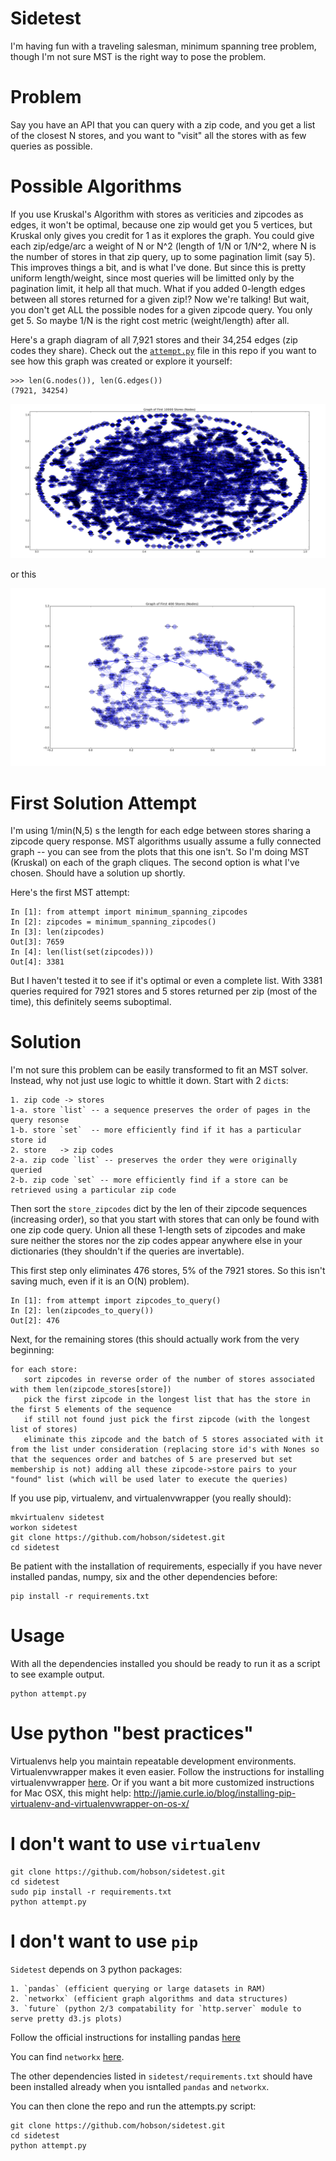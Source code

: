# <a name='Sidetest'/>Sidetest<a>

I'm having fun with a traveling salesman, minimum spanning tree problem, though I'm not sure MST is the right way to pose the problem.  

# <a name='Problem'/>Problem<a>

Say you have an API that you can query with a zip code, and you get a list of the closest N stores, and you want to "visit" all the stores with as few queries as possible. 

# <a name="PossibleAlgorithms"/>Possible Algorithms</a>

If you use Kruskal's Algorithm with stores as veriticies and zipcodes as edges, it won't be optimal, because one zip would get you 5 vertices, but Kruskal only gives you credit for 1 as it explores the graph. You could give each zip/edge/arc a weight of N or N^2 (length of 1/N or 1/N^2, where N is the number of stores in that zip query, up to some pagination limit (say 5).  This improves things a bit, and is what I've done. But since this is pretty uniform length/weight, since most queries will be limitted only by the pagination limit, it help all that much. What if you added 0-length edges between all stores returned for a given zip!? Now we're talking! But wait, you don't get ALL the possible nodes for a given zipcode query. You only get 5.  So maybe 1/N is the right cost metric (weight/length) after all. 

Here's a graph diagram of all 7,921 stores and their 34,254 edges (zip codes they share). Check out the [`attempt.py`](https://github.com/hobson/sidetest/blob/master/attempt.py) file in this repo if you want to see how this graph was created or explore it yourself:

    >>> len(G.nodes()), len(G.edges())
    (7921, 34254)

![Force-Directed Graph Diagram](spring50edges.png?raw=true "50 Store-Zipcode Edges, Force-Directed Layout")

or this

![Shell Graph Diagram](shell50edges.png?raw=true "50 Store-Zipcode Edges, Shell (Circle) Layout")

# <a name="FirstSolutionAttempt"/>First Solution Attempt</a>

I'm using 1/min(N,5) s the length for each edge between stores sharing a zipcode query response. MST algorithms usually assume a fully connected graph -- you can see from the plots that this one isn't. So I'm doing MST (Kruskal) on each of the graph cliques. The second option is what I've chosen. Should have a solution up shortly.

Here's the first MST attempt:

    In [1]: from attempt import minimum_spanning_zipcodes
    In [2]: zipcodes = minimum_spanning_zipcodes()
    In [3]: len(zipcodes)
    Out[3]: 7659
    In [4]: len(list(set(zipcodes)))
    Out[4]: 3381

But I haven't tested it to see if it's optimal or even a complete list. With 3381 queries required for 7921 stores and 5 stores returned per zip (most of the time), this definitely seems suboptimal.

# <a name="Solution">Solution</a>

I'm not sure this problem can be easily transformed to fit an MST solver. Instead, why not just use logic to whittle it down. Start with 2 `dict`s:

    1. zip code -> stores
    1-a. store `list` -- a sequence preserves the order of pages in the query resonse
    1-b. store `set`  -- more efficiently find if it has a particular store id
    2. store   -> zip codes
    2-a. zip code `list` -- preserves the order they were originally queried
    2-b. zip code `set` -- more efficiently find if a store can be retrieved using a particular zip code

Then sort the `store_zipcodes` dict by the len of their zipcode sequences (increasing order), so that you start with stores that can only be found with one zip code query. Union all these 1-length sets of zipcodes and make sure neither the stores nor the zip codes appear anywhere else in your dictionaries (they shouldn't if the queries are invertable).

This first step only eliminates 476 stores, 5% of the 7921 stores. So this isn't saving much, even if it is an O(N) problem).

    In [1]: from attempt import zipcodes_to_query()
    In [2]: len(zipcodes_to_query())
    Out[2]: 476

Next, for the remaining stores (this should actually work from the very beginning:

    for each store:
       sort zipcodes in reverse order of the number of stores associated with them len(zipcode_stores[store])
       pick the first zipcode in the longest list that has the store in the first 5 elements of the sequence
       if still not found just pick the first zipcode (with the longest list of stores)
       eliminate this zipcode and the batch of 5 stores associated with it from the list under consideration (replacing store id's with Nones so that the sequences order and batches of 5 are preserved but set membership is not) adding all these zipcode->store pairs to your "found" list (which will be used later to execute the queries)

If you use pip, virtualenv, and virtualenvwrapper (you really should):

    mkvirtualenv sidetest
    workon sidetest
    git clone https://github.com/hobson/sidetest.git
    cd sidetest

Be patient with the installation of requirements, especially if you have never installed pandas, numpy, six and the other dependencies before:

    pip install -r requirements.txt

# <a name='Usage'/>Usage</a>

With all the dependencies installed you should be ready to run it as a script to see example output.  

    python attempt.py


# <a name='UsePythonBestPractices'/>Use python "best practices"</a>

Virtualenvs help you maintain repeatable development environments. Virtualenvwrapper makes it even easier. Follow the instructions for installing virtualenvwrapper [here](http://virtualenvwrapper.readthedocs.org/en/latest/install.html). Or if you want a bit more customized instructions for Mac OSX, this might help: http://jamie.curle.io/blog/installing-pip-virtualenv-and-virtualenvwrapper-on-os-x/

# I don't want to use `virtualenv`

    git clone https://github.com/hobson/sidetest.git
    cd sidetest
    sudo pip install -r requirements.txt
    python attempt.py

# I don't want to use `pip`

`Sidetest` depends on 3 python packages:

    1. `pandas` (efficient querying or large datasets in RAM)
    2. `networkx` (efficient graph algorithms and data structures)
    3. `future` (python 2/3 compatability for `http.server` module to serve pretty d3.js plots)

Follow the official instructions for installing pandas [here](http://pandas.pydata.org/pandas-docs/stable/install.html)

You can find `networkx` [here](https://networkx.github.io/download.html).

The other dependencies listed in `sidetest/requirements.txt` should have been installed already when you isntalled `pandas` and `networkx`.

You can then clone the repo and run the attempts.py script:

    git clone https://github.com/hobson/sidetest.git
    cd sidetest
    python attempt.py
